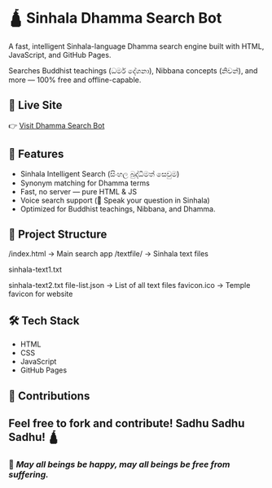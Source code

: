 # 🛕 Sinhala Dhamma Search Bot

A fast, intelligent Sinhala-language Dhamma search engine built with HTML, JavaScript, and GitHub Pages. 

Searches Buddhist teachings (ධර්ම දේශනා), Nibbana concepts (නිවන්), and more — 100% free and offline-capable.

## 🚀 Live Site
👉 [Visit Dhamma Search Bot](https://chamarairesh1982.github.io/SearchSinhalaBot/)

## 🧠 Features
- Sinhala Intelligent Search (සිංහල බුද්ධිමත් සෙවුම)
- Synonym matching for Dhamma terms
- Fast, no server — pure HTML & JS
- Voice search support (🎤 Speak your question in Sinhala)
- Optimized for Buddhist teachings, Nibbana, and Dhamma.

## 📂 Project Structure
/index.html -> Main search app
/textfile/ -> Sinhala text files

sinhala-text1.txt

sinhala-text2.txt
file-list.json -> List of all text files
favicon.ico -> Temple favicon for website


## 🛠️ Tech Stack
- HTML
- CSS
- JavaScript
- GitHub Pages

## 🙏 Contributions
Feel free to fork and contribute! Sadhu Sadhu Sadhu! 🛕
---
### 🧘 *May all beings be happy, may all beings be free from suffering.*
